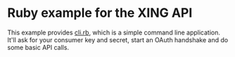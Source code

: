 # Ruby example for the XING API

This example provides [cli.rb](ruby/cli.rb), which is a simple command line application.
It'll ask for your consumer key and secret, start an OAuth handshake and do some basic API calls.
